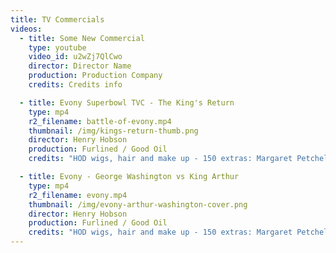 ```yaml
---
title: TV Commercials
videos:
  - title: Some New Commercial
    type: youtube
    video_id: u2wZj7QlCwo
    director: Director Name
    production: Production Company
    credits: Credits info

  - title: Evony Superbowl TVC - The King's Return
    type: mp4
    r2_filename: battle-of-evony.mp4
    thumbnail: /img/kings-return-thumb.png
    director: Henry Hobson
    production: Furlined / Good Oil
    credits: "HOD wigs, hair and make up - 150 extras: Margaret Petchell"

  - title: Evony - George Washington vs King Arthur
    type: mp4
    r2_filename: evony.mp4
    thumbnail: /img/evony-arthur-washington-cover.png
    director: Henry Hobson
    production: Furlined / Good Oil
    credits: "HOD wigs, hair and make up - 150 extras: Margaret Petchell"
---
```

